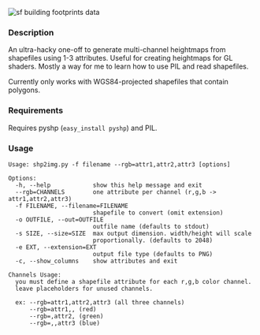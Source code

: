 ![sf building footprints data](https://raw.github.com/miketahani/shp2img/master/example_output.png)

### Description

An ultra-hacky one-off to generate multi-channel heightmaps from shapefiles using 1-3 attributes. 
Useful for creating heightmaps for GL shaders. Mostly a way for me to learn how to use 
PIL and read shapefiles.

Currently only works with WGS84-projected shapefiles that contain polygons.

### Requirements
Requires pyshp (`easy_install pyshp`) and PIL.

### Usage


    Usage: shp2img.py -f filename --rgb=attr1,attr2,attr3 [options]

    Options:
      -h, --help            show this help message and exit
      --rgb=CHANNELS        one attribute per channel (r,g,b -> attr1,attr2,attr3)
      -f FILENAME, --filename=FILENAME
                            shapefile to convert (omit extension)
      -o OUTFILE, --out=OUTFILE
                            outfile name (defaults to stdout)
      -s SIZE, --size=SIZE  max output dimension. width/height will scale
                            proportionally. (defaults to 2048)
      -e EXT, --extension=EXT
                            output file type (defaults to PNG)
      -c, --show_columns    show attributes and exit

    Channels Usage:
      you must define a shapefile attribute for each r,g,b color channel.
      leave placeholders for unused channels.

      ex: --rgb=attr1,attr2,attr3 (all three channels)
          --rgb=attr1,, (red)
          --rgb=,attr2, (green)
          --rgb=,,attr3 (blue)
